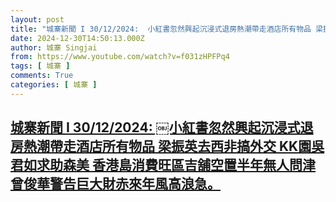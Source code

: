 ```yaml
---
layout: post
title: "城寨新聞 I 30/12/2024: ￼小紅書忽然興起沉浸式退房熱潮帶走酒店所有物品 梁振英去西非搞外交 KK園吳君如求助森美 香港島消費旺區吉舖空置半年無人問津 曾俊華警告巨大財赤來年風高浪急。"
date: 2024-12-30T14:50:13.000Z
author: 城寨 Singjai
from: https://www.youtube.com/watch?v=f031zHPFPq4
tags: [ 城寨 ]
comments: True
categories: [ 城寨 ]
---
```

<!--1735570213000-->
[城寨新聞 I 30/12/2024: ￼小紅書忽然興起沉浸式退房熱潮帶走酒店所有物品 梁振英去西非搞外交 KK園吳君如求助森美 香港島消費旺區吉舖空置半年無人問津 曾俊華警告巨大財赤來年風高浪急。](https://www.youtube.com/watch?v=f031zHPFPq4)
------

<div>

</div>
